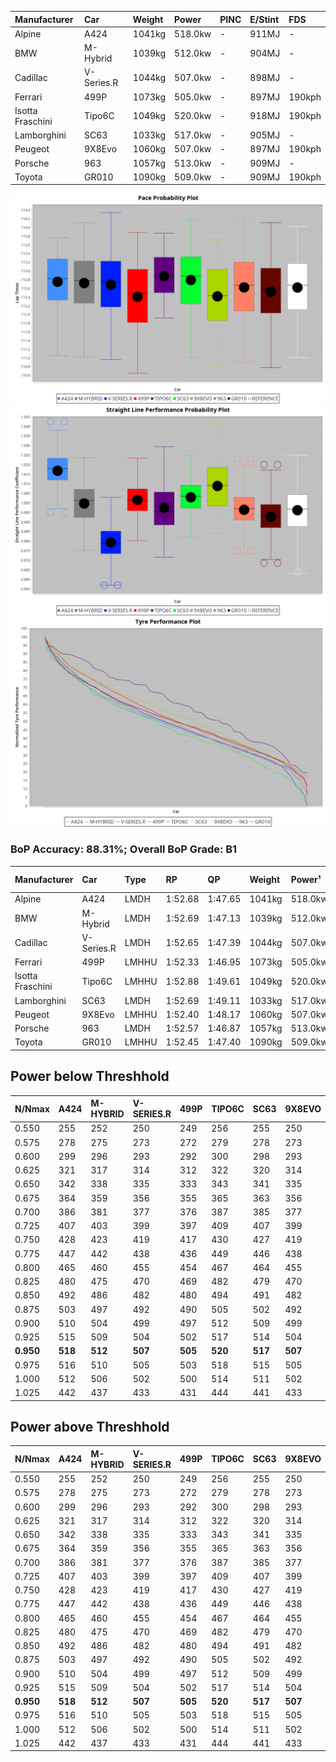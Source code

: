 | Manufacturer     | Car        | Weight | Power   | PINC    | E/Stint | FDS     |
|:-|:-|:-|:-|:-|:-|:-|
| Alpine           | A424       | 1041kg | 518.0kw |    -    | 911MJ   |    -    |
| BMW              | M-Hybrid   | 1039kg | 512.0kw |    -    | 904MJ   |    -    |
| Cadillac         | V-Series.R | 1044kg | 507.0kw |    -    | 898MJ   |    -    |
| Ferrari          | 499P       | 1073kg | 505.0kw |    -    | 897MJ   | 190kph  |
| Isotta Fraschini | Tipo6C     | 1049kg | 520.0kw |    -    | 918MJ   | 190kph  |
| Lamborghini      | SC63       | 1033kg | 517.0kw |    -    | 905MJ   |    -    |
| Peugeot          | 9X8Evo     | 1060kg | 507.0kw |    -    | 897MJ   | 190kph  |
| Porsche          | 963        | 1057kg | 513.0kw |    -    | 909MJ   |    -    |
| Toyota           | GR010      | 1090kg | 509.0kw |    -    | 909MJ   | 190kph  |

![PACECHART](./IMG/ACOMETHOD.png)
![STRAIGHTLINEPERFORMANCECHART](./IMG/ACOMETHOD_sp.png)
![TYREPERFORMANCECHART](./IMG/ACOMETHOD_tw.png)

### BoP Accuracy: 88.31%; Overall BoP Grade: B1
| Manufacturer     | Car        | Type  | RP      | QP      | Weight | Power¹  | Threshhold | PINC    | Power²   | E/Stint | AVG Vmax  | FDS     | RDLC | L/Stint | BOP-Grade | Model Accuracy | Model Points | Match%  | SimDiff |
|:-|:-|:-|:-|:-|:-|:-|:-|:-|:-|:-|:-|:-|:-|:-|:-|:-|:-|:-|:-|
| Alpine           | A424       | LMDH  | 1:52.68 | 1:47.65 | 1041kg | 518.0kw | 210.0kph   |    -    | 518.00kw |  911MJ  | 294.50kph |    -    | 1.01 | 34      | ~A1       | 100.00%        | 635          | 95.62%  | #       |
| BMW              | M-Hybrid   | LMDH  | 1:52.69 | 1:47.13 | 1039kg | 512.0kw | 210.0kph   |    -    | 512.00kw |  904MJ  | 291.47kph |    -    | 1.02 | 34      | ~A1       | 100.00%        | 1696         | 100.00% | #       |
| Cadillac         | V-Series.R | LMDH  | 1:52.65 | 1:47.39 | 1044kg | 507.0kw | 210.0kph   |    -    | 507.00kw |  898MJ  | 287.35kph |    -    | 1.02 | 34      | +B1       | 98.34%         | 1841         | 88.25%  | #       |
| Ferrari          | 499P       | LMHHU | 1:52.33 | 1:46.95 | 1073kg | 505.0kw | 210.0kph   |    -    | 505.00kw |  897MJ  | 289.32kph | 190kph  | 1.02 | 34      | -A2       | 100.00%        | 1773         | 90.24%  | #       |
| Isotta Fraschini | Tipo6C     | LMHHU | 1:52.88 | 1:49.61 | 1049kg | 520.0kw | 210.0kph   |    -    | 520.00kw |  918MJ  | 291.58kph | 190kph  | 1.05 | 34      | +Ω1       | 100.00%        | 66           | 44.28%  | #       |
| Lamborghini      | SC63       | LMDH  | 1:52.69 | 1:49.11 | 1033kg | 517.0kw | 210.0kph   |    -    | 517.00kw |  905MJ  | 292.84kph |    -    | 1.04 | 34      | ~A1       | 100.00%        | 504          | 100.00% | #       |
| Peugeot          | 9X8Evo     | LMHHU | 1:52.40 | 1:48.17 | 1060kg | 507.0kw | 210.0kph   |    -    | 507.00kw |  897MJ  | 291.26kph | 190kph  | 0.99 | 34      | +C1       | 100.00%        | 249          | 77.81%  | #       |
| Porsche          | 963        | LMDH  | 1:52.57 | 1:46.87 | 1057kg | 513.0kw | 210.0kph   |    -    | 513.00kw |  909MJ  | 290.17kph |    -    | 1.00 | 34      | ~A1       | 99.96%         | 4880         | 100.00% | #       |
| Toyota           | GR010      | LMHHU | 1:52.45 | 1:47.40 | 1090kg | 509.0kw | 210.0kph   |    -    | 509.00kw |  909MJ  | 287.47kph | 190kph  | 0.99 | 34      | ~A1       | 99.96%         | 2429         | 98.56%  | #       |

## Power below Threshhold
| N/Nmax    | A424    | M-HYBRID | V-SERIES.R | 499P    | TIPO6C  | SC63    | 9X8EVO  | 963     | GR010   |
|:-|:-|:-|:-|:-|:-|:-|:-|:-|:-|
|  0.550    |  255    |  252     |  250       |  249    |  256    |  255    |  250    |  253    |  251    |
|  0.575    |  278    |  275     |  273       |  272    |  279    |  278    |  273    |  276    |  274    |
|  0.600    |  299    |  296     |  293       |  292    |  300    |  298    |  293    |  296    |  294    |
|  0.625    |  321    |  317     |  314       |  312    |  322    |  320    |  314    |  317    |  315    |
|  0.650    |  342    |  338     |  335       |  333    |  343    |  341    |  335    |  338    |  336    |
|  0.675    |  364    |  359     |  356       |  355    |  365    |  363    |  356    |  360    |  357    |
|  0.700    |  386    |  381     |  377       |  376    |  387    |  385    |  377    |  382    |  379    |
|  0.725    |  407    |  403     |  399       |  397    |  409    |  407    |  399    |  403    |  400    |
|  0.750    |  428    |  423     |  419       |  417    |  430    |  427    |  419    |  424    |  421    |
|  0.775    |  447    |  442     |  438       |  436    |  449    |  446    |  438    |  443    |  440    |
|  0.800    |  465    |  460     |  455       |  454    |  467    |  464    |  455    |  461    |  457    |
|  0.825    |  480    |  475     |  470       |  469    |  482    |  479    |  470    |  476    |  472    |
|  0.850    |  492    |  486     |  482       |  480    |  494    |  491    |  482    |  487    |  484    |
|  0.875    |  503    |  497     |  492       |  490    |  505    |  502    |  492    |  498    |  494    |
|  0.900    |  510    |  504     |  499       |  497    |  512    |  509    |  499    |  505    |  501    |
|  0.925    |  515    |  509     |  504       |  502    |  517    |  514    |  504    |  510    |  506    |
| **0.950** | **518** | **512**  | **507**    | **505** | **520** | **517** | **507** | **513** | **509** |
|  0.975    |  516    |  510     |  505       |  503    |  518    |  515    |  505    |  511    |  507    |
|  1.000    |  512    |  506     |  502       |  500    |  514    |  511    |  502    |  507    |  504    |
|  1.025    |  442    |  437     |  433       |  431    |  444    |  441    |  433    |  438    |  435    |

## Power above Threshhold
| N/Nmax    | A424    | M-HYBRID | V-SERIES.R | 499P    | TIPO6C  | SC63    | 9X8EVO  | 963     | GR010   |
|:-|:-|:-|:-|:-|:-|:-|:-|:-|:-|
|  0.550    |  255    |  252     |  250       |  249    |  256    |  255    |  250    |  253    |  251    |
|  0.575    |  278    |  275     |  273       |  272    |  279    |  278    |  273    |  276    |  274    |
|  0.600    |  299    |  296     |  293       |  292    |  300    |  298    |  293    |  296    |  294    |
|  0.625    |  321    |  317     |  314       |  312    |  322    |  320    |  314    |  317    |  315    |
|  0.650    |  342    |  338     |  335       |  333    |  343    |  341    |  335    |  338    |  336    |
|  0.675    |  364    |  359     |  356       |  355    |  365    |  363    |  356    |  360    |  357    |
|  0.700    |  386    |  381     |  377       |  376    |  387    |  385    |  377    |  382    |  379    |
|  0.725    |  407    |  403     |  399       |  397    |  409    |  407    |  399    |  403    |  400    |
|  0.750    |  428    |  423     |  419       |  417    |  430    |  427    |  419    |  424    |  421    |
|  0.775    |  447    |  442     |  438       |  436    |  449    |  446    |  438    |  443    |  440    |
|  0.800    |  465    |  460     |  455       |  454    |  467    |  464    |  455    |  461    |  457    |
|  0.825    |  480    |  475     |  470       |  469    |  482    |  479    |  470    |  476    |  472    |
|  0.850    |  492    |  486     |  482       |  480    |  494    |  491    |  482    |  487    |  484    |
|  0.875    |  503    |  497     |  492       |  490    |  505    |  502    |  492    |  498    |  494    |
|  0.900    |  510    |  504     |  499       |  497    |  512    |  509    |  499    |  505    |  501    |
|  0.925    |  515    |  509     |  504       |  502    |  517    |  514    |  504    |  510    |  506    |
| **0.950** | **518** | **512**  | **507**    | **505** | **520** | **517** | **507** | **513** | **509** |
|  0.975    |  516    |  510     |  505       |  503    |  518    |  515    |  505    |  511    |  507    |
|  1.000    |  512    |  506     |  502       |  500    |  514    |  511    |  502    |  507    |  504    |
|  1.025    |  442    |  437     |  433       |  431    |  444    |  441    |  433    |  438    |  435    |
